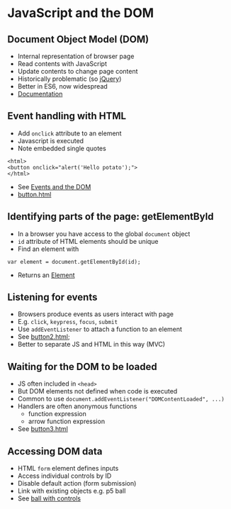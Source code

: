 
# JavaScript and the DOM


## Document Object Model (DOM)

- Internal representation of browser page
- Read contents with JavaScript
- Update contents to change page content
- Historically problematic (so [jQuery](https://jquery.com/))
- Better in ES6, now widespread
- [Documentation](https://developer.mozilla.org/en-US/docs/Web/API/Document)


## Event handling with HTML

- Add `onclick` attribute to an element
- Javascript is executed
- Note embedded single quotes

```
<html>
<button onclick="alert('Hello potato');">
</html>

```
- See [Events and the DOM](https://developer.mozilla.org/en-US/docs/Web/API/Document_Object_Model/Events)
- [button.html](button.html)



## Identifying parts of the page: getElementById

- In a browser you have access to the global `document` object
- `id` attribute of HTML elements should be unique
- Find an element with
```
var element = document.getElementById(id);
```
- Returns an [Element](https://developer.mozilla.org/en-US/docs/Web/API/Element)


## Listening for events

- Browsers produce events as users interact with page
- E.g. `click`, `keypress`, `focus`, `submit`
- Use `addEventListener` to attach a function to an element
- See [button2.html](button2.html);
- Better to separate JS and HTML in this way (MVC)


## Waiting for the DOM to be loaded

- JS often included in `<head>`
- But DOM elements not defined when code is executed
- Common to use `document.addEventListener("DOMContentLoaded", ...)`
- Handlers are often anonymous functions
    - function expression
    - arrow function expression
- See [button3.html](button3.html)


## Accessing DOM data

- HTML `form` element defines inputs
- Access individual controls by ID
- Disable default action (form submission)
- Link with existing objects e.g. p5 ball
- See [ball with controls](https://github.com/stevenaeola/Prog18potatoes/tree/c887df28b3cbd7afc85b060c52f4a988fcc23bc1)
